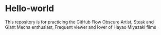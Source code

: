 # Hello-world
This repository is for practicing the GitHub Flow
Obscure Artist, Steak and Giant Mecha enthusiast, Frequent viewer and lover of Hayao Miyazaki films 
